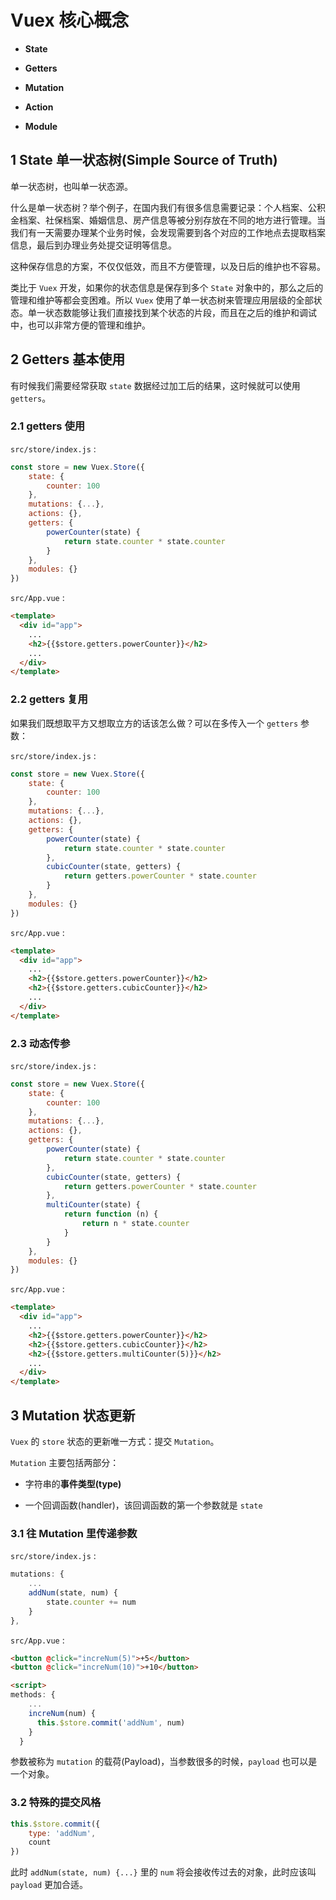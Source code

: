 # Vuex 核心概念

+ **State**

+ **Getters**

+ **Mutation**

+ **Action**

+ **Module**


## 1 State 单一状态树(Simple Source of Truth)

单一状态树，也叫单一状态源。

什么是单一状态树？举个例子，在国内我们有很多信息需要记录：个人档案、公积金档案、社保档案、婚姻信息、房产信息等被分别存放在不同的地方进行管理。当我们有一天需要办理某个业务时候，会发现需要到各个对应的工作地点去提取档案信息，最后到办理业务处提交证明等信息。

这种保存信息的方案，不仅仅低效，而且不方便管理，以及日后的维护也不容易。

类比于 `Vuex` 开发，如果你的状态信息是保存到多个 `State` 对象中的，那么之后的管理和维护等都会变困难。所以 `Vuex` 使用了单一状态树来管理应用层级的全部状态。单一状态数能够让我们直接找到某个状态的片段，而且在之后的维护和调试中，也可以非常方便的管理和维护。

## 2 Getters 基本使用

有时候我们需要经常获取 `state` 数据经过加工后的结果，这时候就可以使用 `getters`。

### 2.1 getters 使用

`src/store/index.js` :

```js
const store = new Vuex.Store({
    state: {
        counter: 100
    },
    mutations: {...},
    actions: {},
    getters: {
        powerCounter(state) {
            return state.counter * state.counter
        }
    },
    modules: {}
})
```

`src/App.vue` :

```html
<template>
  <div id="app">
    ...
    <h2>{{$store.getters.powerCounter}}</h2>
    ...
  </div>
</template>
```

### 2.2 getters 复用

如果我们既想取平方又想取立方的话该怎么做？可以在多传入一个 `getters` 参数：

`src/store/index.js` :

```js
const store = new Vuex.Store({
    state: {
        counter: 100
    },
    mutations: {...},
    actions: {},
    getters: {
        powerCounter(state) {
            return state.counter * state.counter
        },
        cubicCounter(state, getters) {
            return getters.powerCounter * state.counter
        }
    },
    modules: {}
})
```

`src/App.vue` :

```html
<template>
  <div id="app">
    ...
    <h2>{{$store.getters.powerCounter}}</h2>
    <h2>{{$store.getters.cubicCounter}}</h2>
    ...
  </div>
</template>
```

### 2.3 动态传参

`src/store/index.js` :

```js
const store = new Vuex.Store({
    state: {
        counter: 100
    },
    mutations: {...},
    actions: {},
    getters: {
        powerCounter(state) {
            return state.counter * state.counter
        },
        cubicCounter(state, getters) {
            return getters.powerCounter * state.counter
        },
        multiCounter(state) {
            return function (n) {
                return n * state.counter
            }
        }
    },
    modules: {}
})
```

`src/App.vue` :

```html
<template>
  <div id="app">
    ...
    <h2>{{$store.getters.powerCounter}}</h2>
    <h2>{{$store.getters.cubicCounter}}</h2>
    <h2>{{$store.getters.multiCounter(5)}}</h2>
    ...
  </div>
</template>
```

## 3 Mutation 状态更新

`Vuex` 的 `store` 状态的更新唯一方式：提交 `Mutation`。

`Mutation` 主要包括两部分：

+ 字符串的**事件类型(type)**

+ 一个回调函数(handler)，该回调函数的第一个参数就是 `state`

### 3.1 往 Mutation 里传递参数

`src/store/index.js` :

```js
mutations: {
    ...
    addNum(state, num) {
        state.counter += num
    }
},
```

`src/App.vue` :

```html
<button @click="increNum(5)">+5</button>
<button @click="increNum(10)">+10</button>

<script>
methods: {
    ...
    increNum(num) {
      this.$store.commit('addNum', num)
    }
  }
```
</script>

参数被称为 `mutation` 的载荷(Payload)，当参数很多的时候，`payload` 也可以是一个对象。

### 3.2 特殊的提交风格

```js
this.$store.commit({
    type: 'addNum',
    count
})
```

此时 `addNum(state, num) {...}` 里的 `num` 将会接收传过去的对象，此时应该叫 `payload` 更加合适。